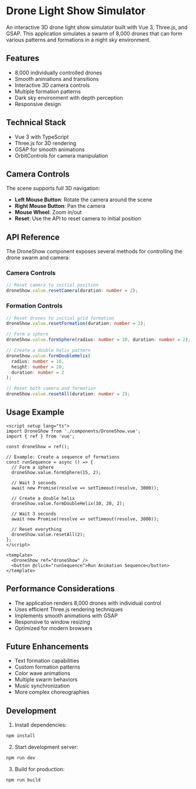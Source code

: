 # Drone Light Show Simulator

An interactive 3D drone light show simulator built with Vue 3, Three.js, and GSAP. This application simulates a swarm of 8,000 drones that can form various patterns and formations in a night sky environment.

## Features

- 8,000 individually controlled drones
- Smooth animations and transitions
- Interactive 3D camera controls
- Multiple formation patterns
- Dark sky environment with depth perception
- Responsive design

## Technical Stack

- Vue 3 with TypeScript
- Three.js for 3D rendering
- GSAP for smooth animations
- OrbitControls for camera manipulation

## Camera Controls

The scene supports full 3D navigation:

- **Left Mouse Button**: Rotate the camera around the scene
- **Right Mouse Button**: Pan the camera
- **Mouse Wheel**: Zoom in/out
- **Reset**: Use the API to reset camera to initial position

## API Reference

The DroneShow component exposes several methods for controlling the drone swarm and camera:

### Camera Controls

```typescript
// Reset camera to initial position
droneShow.value.resetCamera(duration: number = 2);
```

### Formation Controls

```typescript
// Reset drones to initial grid formation
droneShow.value.resetFormation(duration: number = 2);

// Form a sphere
droneShow.value.formSphere(radius: number = 10, duration: number = 2);

// Create a double helix pattern
droneShow.value.formDoubleHelix(
  radius: number = 10,
  height: number = 20,
  duration: number = 2
);

// Reset both camera and formation
droneShow.value.resetAll(duration: number = 2);
```

## Usage Example

```vue
<script setup lang="ts">
import DroneShow from './components/DroneShow.vue';
import { ref } from 'vue';

const droneShow = ref();

// Example: Create a sequence of formations
const runSequence = async () => {
  // Form a sphere
  droneShow.value.formSphere(15, 2);
  
  // Wait 3 seconds
  await new Promise(resolve => setTimeout(resolve, 3000));
  
  // Create a double helix
  droneShow.value.formDoubleHelix(10, 20, 2);
  
  // Wait 3 seconds
  await new Promise(resolve => setTimeout(resolve, 3000));
  
  // Reset everything
  droneShow.value.resetAll(2);
};
</script>

<template>
  <DroneShow ref="droneShow" />
  <button @click="runSequence">Run Animation Sequence</button>
</template>
```

## Performance Considerations

- The application renders 8,000 drones with individual control
- Uses efficient Three.js rendering techniques
- Implements smooth animations with GSAP
- Responsive to window resizing
- Optimized for modern browsers

## Future Enhancements

- Text formation capabilities
- Custom formation patterns
- Color wave animations
- Multiple swarm behaviors
- Music synchronization
- More complex choreographies

## Development

1. Install dependencies:
```bash
npm install
```

2. Start development server:
```bash
npm run dev
```

3. Build for production:
```bash
npm run build
```
